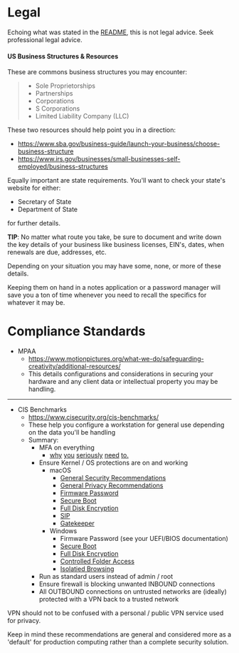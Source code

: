 # Legal

Echoing what was stated in the [README](/README.md#legal-disclaimer), this is not legal advice. Seek professional legal advice.

#### US Business Structures & Resources

These are commons business structures you may encounter:

> - Sole Proprietorships
> - Partnerships
> - Corporations
> - S Corporations
> - Limited Liability Company (LLC)

These two resources should help point you in a direction:

- https://www.sba.gov/business-guide/launch-your-business/choose-business-structure
- https://www.irs.gov/businesses/small-businesses-self-employed/business-structures

Equally important are state requirements. You'll want to check your state's website for either:

- Secretary of State
- Department of State

for further details.

**TIP**: No matter what route you take, be sure to document and write down the key details of your business like business licenses, EIN's, dates, when renewals are due, addresses, etc.

Depending on your situation you may have some, none, or more of these details.

Keeping them on hand in a notes application or a password manager will save you a ton of time whenever you need to recall the specifics for whatever it may be.

# Compliance Standards

- MPAA
	* https://www.motionpictures.org/what-we-do/safeguarding-creativity/additional-resources/
	* This details configurations and considerations in securing your hardware and any client data or intellectual property you may be handling.

---

- CIS Benchmarks
	* https://www.cisecurity.org/cis-benchmarks/
	* These help you configure a workstation for general use depending on the data you'll be handling
	* Summary:
		- MFA on everything
			* [why](https://security.googleblog.com/2019/05/new-research-how-effective-is-basic.html) [you](https://krebsonsecurity.com/2020/06/turn-on-mfa-before-crooks-do-it-for-you/) [seriously](https://www.microsoft.com/security/blog/2019/08/20/one-simple-action-you-can-take-to-prevent-99-9-percent-of-account-attacks/) [need](https://www.cisa.gov/mfa) [to.](https://owasp.org/www-community/attacks/Credential_stuffing)
		- Ensure Kernel / OS protections are on and working
			* macOS
				* [General Security Recommendations](https://support.apple.com/guide/mac-help/set-up-your-mac-to-be-secure-flvlt003/12.0/mac/12.0)
				* [General Privacy Recommendations](https://support.apple.com/guide/mac-help/guard-your-privacy-mh35847/12.0/mac/12.0)
				* [Firmware Password](https://support.apple.com/en-us/HT208198#firmwarepassword)
				* [Secure Boot](https://support.apple.com/en-us/HT208198#secureboot)
				* [Full Disk Encryption](https://support.apple.com/en-us/HT204837)
				* [SIP](https://support.apple.com/en-us/HT204899)
				* [Gatekeeper](https://support.apple.com/en-us/HT202491)
			* Windows
				* Firmware Password (see your UEFI/BIOS documentation)
				* [Secure Boot](https://docs.microsoft.com/en-us/mem/intune/user-help/you-need-to-enable-secure-boot-windows)
				* [Full Disk Encryption](https://support.microsoft.com/en-us/windows/turn-on-device-encryption-0c453637-bc88-5f74-5105-741561aae838)
				* [Controlled Folder Access](https://docs.microsoft.com/en-us/microsoft-365/security/defender-endpoint/enable-controlled-folders?view=o365-worldwide)
				* [Isolatied Browsing](https://docs.microsoft.com/en-us/windows/security/threat-protection/microsoft-defender-application-guard/install-md-app-guard)
		- Run as standard users instead of admin / root
		- Ensure firewall is blocking unwanted INBOUND connections
		- All OUTBOUND connections on untrusted networks are (ideally) protected with a VPN back to a trusted network

VPN should not to be confused with a personal / public VPN service used for privacy.

Keep in mind these recommendations are general and considered more as a 'default' for production computing rather than a complete security solution.
